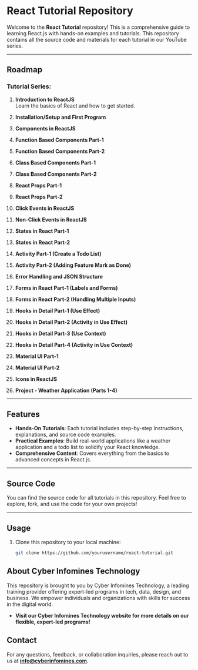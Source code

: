 # React Tutorial Repository

Welcome to the **React Tutorial** repository! This is a comprehensive guide to learning React.js with hands-on examples and tutorials. This repository contains all the source code and materials for each tutorial in our YouTube series.

---

## Roadmap

### Tutorial Series:

1. **Introduction to ReactJS**  
   Learn the basics of React and how to get started.
   
2. **Installation/Setup and First Program**

3. **Components in ReactJS**

4. **Function Based Components Part-1**

5. **Function Based Components Part-2**

6. **Class Based Components Part-1**

7. **Class Based Components Part-2**

8. **React Props Part-1**

9. **React Props Part-2**

10. **Click Events in ReactJS**

11. **Non-Click Events in ReactJS**

12. **States in React Part-1**

13. **States in React Part-2**

14. **Activity Part-1 (Create a Todo List)**

15. **Activity Part-2 (Adding Feature Mark as Done)**

16. **Error Handling and JSON Structure**

17. **Forms in React Part-1 (Labels and Forms)**

18. **Forms in React Part-2 (Handling Multiple Inputs)**

19. **Hooks in Detail Part-1 (Use Effect)**

20. **Hooks in Detail Part-2 (Activity in Use Effect)**

21. **Hooks in Detail Part-3 (Use Context)**

22. **Hooks in Detail Part-4 (Activity in Use Context)**

23. **Material UI Part-1**

24. **Material UI Part-2**

25. **Icons in ReactJS**

26. **Project - Weather Application (Parts 1-4)**

---

## Features

- **Hands-On Tutorials**: Each tutorial includes step-by-step instructions, explanations, and source code examples.
- **Practical Examples**: Build real-world applications like a weather application and a todo list to solidify your React knowledge.
- **Comprehensive Content**: Covers everything from the basics to advanced concepts in React.js.

---

## Source Code

You can find the source code for all tutorials in this repository. Feel free to explore, fork, and use the code for your own projects!

---

## Usage

1. Clone this repository to your local machine:
   ```bash
   git clone https://github.com/yourusername/react-tutorial.git


## About Cyber Infomines Technology
This repository is brought to you by Cyber Infomines Technology, a leading training provider offering expert-led programs in tech, data, design, and business. We empower individuals and organizations with skills for success in the digital world.

- **Visit our Cyber Infomines Technology website for more details on our flexible, expert-led programs!**

## Contact
For any questions, feedback, or collaboration inquiries, please reach out to us at **info@cyberinfomines.com**.
  
